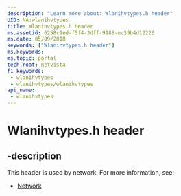 ```yaml
---
description: "Learn more about: Wlanihvtypes.h header"
UID: NA:wlanihvtypes
title: Wlanihvtypes.h header
ms.assetid: 6258c9ed-f5f4-3dff-9988-ec39b4d12226
ms.date: 05/09/2018
keywords: ["Wlanihvtypes.h header"]
ms.keywords: 
ms.topic: portal
tech.root: netvista
f1_keywords:
 - wlanihvtypes
 - wlanihvtypes/wlanihvtypes
api_name:
 - wlanihvtypes
---
```


# Wlanihvtypes.h header


## -description

This header is used by network. For more information, see:

- [Network](../_netvista/index.md)

